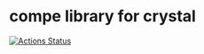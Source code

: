 # compe library for crystal

[![Actions Status](https://github.com/ngng628/compe-library.cr/workflows/verify/badge.svg)](https://github.com/ngng628/compe-library.cr/actions) 
